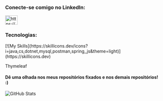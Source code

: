 <h3 align="left">Conecte-se comigo no LinkedIn:</h3>
<p align="left">
  <a href="https://www.linkedin.com/in/tiago-euz%c3%a9bio-cordeiro-927165224/" target="blank">
    <img align="center" src="https://raw.githubusercontent.com/rahuldkjain/github-profile-readme-generator/master/src/images/icons/Social/linked-in-alt.svg" alt="https://www.linkedin.com/in/tiago-euz%c3%a9bio-cordeiro-927165224/" height="30" width="40" />
  </a>
</p>

<h3 align="left">Tecnologias:</h3>
<p align="left">
[![My Skills](https://skillicons.dev/icons?i=java,cs,dotnet,mysql,postman,spring,,js&theme=light)](https://skillicons.dev)
</p>
<p>Thymeleaf</p>
<h4>Dê uma olhada nos meus repositórios fixados e nos demais repositórios! :)</h4>

<img align="center" alt="GitHub Stats" src="https://github-readme-stats.vercel.app/api?username=tiagoeuzebiocordeiro&show_icons=true&locale=en" alt="tiagoeuzebiocordeiro" />
